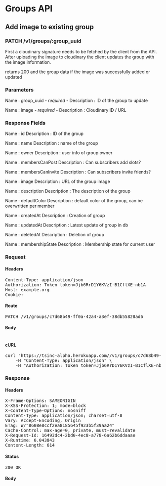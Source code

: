 # Groups API

## Add image to existing group

### PATCH /v1/groups/:group_uuid

First a cloudinary signature needs to be fetched by the client from the API. After uploading the image to cloudinary the client updates the group with the image information.

returns 200 and the group data if the image was successfully added or updated

### Parameters

Name : group_uuid *- required -*
Description : ID of the group to update

Name : image *- required -*
Description : Cloudinary ID / URL


### Response Fields

Name : id
Description : ID of the group

Name : name
Description : name of the group

Name : owner
Description : user info of group owner

Name : membersCanPost
Description : Can subscribers add slots?

Name : membersCanInvite
Description : Can subscribers invite friends?

Name : image
Description : URL of the group image

Name : description
Description : The description of the group

Name : defaultColor
Description : default color of the group, can be overwritten per member

Name : createdAt
Description : Creation of group

Name : updatedAt
Description : Latest update of group in db

Name : deletedAt
Description : Deletion of group

Name : membershipState
Description : Membership state for current user

### Request

#### Headers

<pre>Content-Type: application/json
Authorization: Token token=Jjb6RrD1Y6KVzI-B1CflXE-nb1A
Host: example.org
Cookie: </pre>

#### Route

<pre>PATCH /v1/groups/c7d68b49-ff0a-42a4-a3ef-38db55828ad6</pre>

#### Body
```javascript

```


#### cURL

<pre class="request">curl &quot;https://tsinc-alpha.herokuapp.com//v1/groups/c7d68b49-ff0a-42a4-a3ef-38db55828ad6&quot; -d &#39;{&quot;image&quot;:&quot;v1234567/dfhjghjkdisudgfds7iyf.jpg&quot;}&#39; -X PATCH \
	-H &quot;Content-Type: application/json&quot; \
	-H &quot;Authorization: Token token=Jjb6RrD1Y6KVzI-B1CflXE-nb1A&quot;</pre>

### Response

#### Headers

<pre>X-Frame-Options: SAMEORIGIN
X-XSS-Protection: 1; mode=block
X-Content-Type-Options: nosniff
Content-Type: application/json; charset=utf-8
Vary: Accept-Encoding, Origin
ETag: W/&quot;8608e8ccf2ea8185645f923b5f39aa24&quot;
Cache-Control: max-age=0, private, must-revalidate
X-Request-Id: 16493dc4-2bd0-4ec8-a778-6a62b6ddaaae
X-Runtime: 0.043843
Content-Length: 614</pre>

#### Status

<pre>200 OK</pre>

#### Body

```javascript

```
